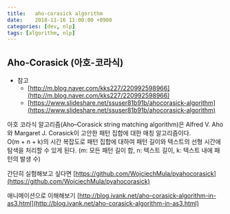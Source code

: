 ```yaml
---
title:   aho-corasick algorithm
date:    2018-11-16 11:00:00 +0900
categories: [dev, nlp]
tags: [algorithm, nlp]
---
```

## Aho-Corasick (아호-코라식)
* 참고
  * [http://m.blog.naver.com/kks227/220992598966](http://m.blog.naver.com/kks227/220992598966)
  * [https://www.slideshare.net/ssuser81b91b/ahocorasick-algorithm](https://www.slideshare.net/ssuser81b91b/ahocorasick-algorithm)

아호 코라식 알고리즘(Aho–Corasick string matching algorithm)은 Alfred V. Aho와 Margaret J. Corasick이 고안한 패턴 집합에 대한 매칭 알고리즘이다.  
O(m + n + k)의 시간 복잡도로 패턴 집합에 대하여 패턴 길이와 텍스트의 선형 시간에 탐색을 처리할 수 있게 된다. (m: 모든 패턴 길이 합, n: 텍스트 길이, k: 텍스트 내에 패턴의 발생 수)

간단히 실험해보고 싶다면 [https://github.com/WojciechMula/pyahocorasick](https://github.com/WojciechMula/pyahocorasick)

애니메이션으로 이해해보기 [http://blog.ivank.net/aho-corasick-algorithm-in-as3.html](http://blog.ivank.net/aho-corasick-algorithm-in-as3.html)
